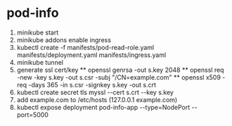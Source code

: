 # pod-info
1. minikube start
2. minikube addons enable ingress
3. kubectl create -f manifests/pod-read-role.yaml manifests/deployment.yaml manifests/ingress.yaml
4. minikube tunnel
5. generate ssl cert/key
** openssl genrsa -out s.key 2048
** openssl req -new -key s.key -out s.csr -subj "/CN=example.com"
** openssl x509 -req -days 365 -in s.csr -signkey s.key -out s.crt
6. kubectl create secret tls myssl --cert s.crt --key s.key
7. add example.com to /etc/hosts (127.0.0.1 example.com)
8. kubectl expose deployment pod-info-app --type=NodePort --port=5000

